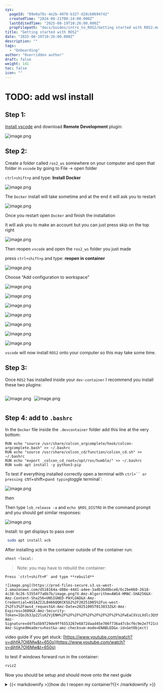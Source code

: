 ```yaml
---
sys:
  pageId: "89e0a78c-4e2b-4070-b327-d28cb0694742"
  createdTime: "2024-08-21T00:24:00.000Z"
  lastEditedTime: "2025-08-19T10:26:00.000Z"
  propFilepath: "docs/Guides/intro_to_ROS2/Getting started with ROS2.md"
title: "Getting started with ROS2"
date: "2025-08-19T10:26:00.000Z"
description: ""
tags:
  - "Onboarding"
author: "Overridden author"
draft: false
weight: 141
toc: false
icon: ""
---
```


# TODO: add wsl install

## Step 1:

[Install vscode](https://code.visualstudio.com/download) and download **Remote Development** plugin:

![image.png](https://prod-files-secure.s3.us-west-2.amazonaws.com/d518164a-d88e-44d1-a4ee-3adb3bd8bce0/efb52993-1881-4a40-b95e-6f020334f022/image.png?X-Amz-Algorithm=AWS4-HMAC-SHA256&X-Amz-Content-Sha256=UNSIGNED-PAYLOAD&X-Amz-Credential=ASIAZI2LB466WVLX7UST%2F20251005%2Fus-west-2%2Fs3%2Faws4_request&X-Amz-Date=20251005T013824Z&X-Amz-Expires=3600&X-Amz-Security-Token=IQoJb3JpZ2luX2VjENH%2F%2F%2F%2F%2F%2F%2F%2F%2F%2FwEaCXVzLXdlc3QtMiJIMEYCIQC0VNWuqvgYzUPwD5x8KQl8kZ9BIYN9vZUEoPsCthX58AIhAOZNlHNodsJtTzcwMgRzHc8sOQ6%2FdC17TE0jyP6E7ISBKv8DCGkQABoMNjM3NDIzMTgzODA1IgwK5zLmjD2aHP6r1fUq3ANUEVRucdAFhBiW5d7eF1j3TDjE7nqLNMu8fkdAgSzfnEp1SsEeW7pvdKcTzwsdbXOFxN3yGBSqwsfuIK1Ieh6Akwzib4sVJIt%2BKL47tS7nAS%2BHy2Ph2XGGLqaY7ntbhdbqwthTRK4gqyNaCRh%2BeZsFPn3NnBOMKDOHROu%2B7q5N9Zrw8dtXJ%2Ba5r2OtsHIQAQ1qWEUtJRIaowYVOCa%2BAmpNygrJJbC7CmdDNS9DbFjgeg6eel6QlgA0PdjyjsajmuEVqa5owHS06Mq3qMs8EC4iAjfweqNK7ecuPlUnYm9sA4%2Ban6lFOtNL7%2Bxfmf1jwU4uKz5oHxxsmzp4KFY7uFAeAPljnneAnfcGVu1dmMRrUKmHRzGym68VTqk%2FQcYjacf%2F%2FENj1Mh29DDoQUH8kXZS3Od4DNY3Tc%2F6lKSZfVh1%2FU1nsgm%2Bsns1FInmfvftAZppwnVKkFcTBJsZqy%2B73FyEGVrAiSOKUB2n43eZQ9%2FOTUPHQej4gv6uugyI0z6wwSBMxCGJ2P5mmTfHwQZc4aKaVlyQRgS6ltvPCiCDgdcDHQ4XqKvtuqact8zb6nmIITVGeICnakuhg2Dxfz51TpUQSRwwusMytdqXDtoRZ4FQLihIzaF3%2F90%2BRUfrxzCI9YbHBjqkASmjSde%2FM96%2BlqJCFQI%2FCrPffQLNUEnUWt%2F%2BNyTsDVQs5WlPl3r5VveaRaXOliU0wmSopeXoMA4gqmj1wKRocuPJs%2FBMToffENEKkEvGwH%2FCfXu%2BQlis%2FVw74KKXGX%2FxAkLW9dN4N%2Fukyp%2FPoa%2BmVcaqfIXURnVSNUH0kIo3UM5GVLYSU5hjVX0T1HTAd6yauBcnrzdGVzkc2lu40%2B8AYeIWVgRU&X-Amz-Signature=1d5adab0b56f61030e071ee085059b68dfe9cf8896fbd9eb43f43d78da05f00a&X-Amz-SignedHeaders=host&x-amz-checksum-mode=ENABLED&x-id=GetObject)

## Step 2:

Create a folder called `ros2_ws` somewhere on your computer and open that folder in `vscode` by going to File → open folder 

`ctrl+shift+p` and type: **Install Docker**

![image.png](https://prod-files-secure.s3.us-west-2.amazonaws.com/d518164a-d88e-44d1-a4ee-3adb3bd8bce0/2269dc0e-1cd5-47ff-bceb-c04ad9b2eab0/image.png?X-Amz-Algorithm=AWS4-HMAC-SHA256&X-Amz-Content-Sha256=UNSIGNED-PAYLOAD&X-Amz-Credential=ASIAZI2LB466WVLX7UST%2F20251005%2Fus-west-2%2Fs3%2Faws4_request&X-Amz-Date=20251005T013824Z&X-Amz-Expires=3600&X-Amz-Security-Token=IQoJb3JpZ2luX2VjENH%2F%2F%2F%2F%2F%2F%2F%2F%2F%2FwEaCXVzLXdlc3QtMiJIMEYCIQC0VNWuqvgYzUPwD5x8KQl8kZ9BIYN9vZUEoPsCthX58AIhAOZNlHNodsJtTzcwMgRzHc8sOQ6%2FdC17TE0jyP6E7ISBKv8DCGkQABoMNjM3NDIzMTgzODA1IgwK5zLmjD2aHP6r1fUq3ANUEVRucdAFhBiW5d7eF1j3TDjE7nqLNMu8fkdAgSzfnEp1SsEeW7pvdKcTzwsdbXOFxN3yGBSqwsfuIK1Ieh6Akwzib4sVJIt%2BKL47tS7nAS%2BHy2Ph2XGGLqaY7ntbhdbqwthTRK4gqyNaCRh%2BeZsFPn3NnBOMKDOHROu%2B7q5N9Zrw8dtXJ%2Ba5r2OtsHIQAQ1qWEUtJRIaowYVOCa%2BAmpNygrJJbC7CmdDNS9DbFjgeg6eel6QlgA0PdjyjsajmuEVqa5owHS06Mq3qMs8EC4iAjfweqNK7ecuPlUnYm9sA4%2Ban6lFOtNL7%2Bxfmf1jwU4uKz5oHxxsmzp4KFY7uFAeAPljnneAnfcGVu1dmMRrUKmHRzGym68VTqk%2FQcYjacf%2F%2FENj1Mh29DDoQUH8kXZS3Od4DNY3Tc%2F6lKSZfVh1%2FU1nsgm%2Bsns1FInmfvftAZppwnVKkFcTBJsZqy%2B73FyEGVrAiSOKUB2n43eZQ9%2FOTUPHQej4gv6uugyI0z6wwSBMxCGJ2P5mmTfHwQZc4aKaVlyQRgS6ltvPCiCDgdcDHQ4XqKvtuqact8zb6nmIITVGeICnakuhg2Dxfz51TpUQSRwwusMytdqXDtoRZ4FQLihIzaF3%2F90%2BRUfrxzCI9YbHBjqkASmjSde%2FM96%2BlqJCFQI%2FCrPffQLNUEnUWt%2F%2BNyTsDVQs5WlPl3r5VveaRaXOliU0wmSopeXoMA4gqmj1wKRocuPJs%2FBMToffENEKkEvGwH%2FCfXu%2BQlis%2FVw74KKXGX%2FxAkLW9dN4N%2Fukyp%2FPoa%2BmVcaqfIXURnVSNUH0kIo3UM5GVLYSU5hjVX0T1HTAd6yauBcnrzdGVzkc2lu40%2B8AYeIWVgRU&X-Amz-Signature=da55be8d5a55f42f34d19a6e793909b02a2d03f23c372fa3c47da9f2a243fe49&X-Amz-SignedHeaders=host&x-amz-checksum-mode=ENABLED&x-id=GetObject)

The `Docker` install will take sometime and at the end it will ask you to restart

![image.png](https://prod-files-secure.s3.us-west-2.amazonaws.com/d518164a-d88e-44d1-a4ee-3adb3bd8bce0/ed233f78-be33-4b1f-b89c-9c346c0e961e/image.png?X-Amz-Algorithm=AWS4-HMAC-SHA256&X-Amz-Content-Sha256=UNSIGNED-PAYLOAD&X-Amz-Credential=ASIAZI2LB466WVLX7UST%2F20251005%2Fus-west-2%2Fs3%2Faws4_request&X-Amz-Date=20251005T013824Z&X-Amz-Expires=3600&X-Amz-Security-Token=IQoJb3JpZ2luX2VjENH%2F%2F%2F%2F%2F%2F%2F%2F%2F%2FwEaCXVzLXdlc3QtMiJIMEYCIQC0VNWuqvgYzUPwD5x8KQl8kZ9BIYN9vZUEoPsCthX58AIhAOZNlHNodsJtTzcwMgRzHc8sOQ6%2FdC17TE0jyP6E7ISBKv8DCGkQABoMNjM3NDIzMTgzODA1IgwK5zLmjD2aHP6r1fUq3ANUEVRucdAFhBiW5d7eF1j3TDjE7nqLNMu8fkdAgSzfnEp1SsEeW7pvdKcTzwsdbXOFxN3yGBSqwsfuIK1Ieh6Akwzib4sVJIt%2BKL47tS7nAS%2BHy2Ph2XGGLqaY7ntbhdbqwthTRK4gqyNaCRh%2BeZsFPn3NnBOMKDOHROu%2B7q5N9Zrw8dtXJ%2Ba5r2OtsHIQAQ1qWEUtJRIaowYVOCa%2BAmpNygrJJbC7CmdDNS9DbFjgeg6eel6QlgA0PdjyjsajmuEVqa5owHS06Mq3qMs8EC4iAjfweqNK7ecuPlUnYm9sA4%2Ban6lFOtNL7%2Bxfmf1jwU4uKz5oHxxsmzp4KFY7uFAeAPljnneAnfcGVu1dmMRrUKmHRzGym68VTqk%2FQcYjacf%2F%2FENj1Mh29DDoQUH8kXZS3Od4DNY3Tc%2F6lKSZfVh1%2FU1nsgm%2Bsns1FInmfvftAZppwnVKkFcTBJsZqy%2B73FyEGVrAiSOKUB2n43eZQ9%2FOTUPHQej4gv6uugyI0z6wwSBMxCGJ2P5mmTfHwQZc4aKaVlyQRgS6ltvPCiCDgdcDHQ4XqKvtuqact8zb6nmIITVGeICnakuhg2Dxfz51TpUQSRwwusMytdqXDtoRZ4FQLihIzaF3%2F90%2BRUfrxzCI9YbHBjqkASmjSde%2FM96%2BlqJCFQI%2FCrPffQLNUEnUWt%2F%2BNyTsDVQs5WlPl3r5VveaRaXOliU0wmSopeXoMA4gqmj1wKRocuPJs%2FBMToffENEKkEvGwH%2FCfXu%2BQlis%2FVw74KKXGX%2FxAkLW9dN4N%2Fukyp%2FPoa%2BmVcaqfIXURnVSNUH0kIo3UM5GVLYSU5hjVX0T1HTAd6yauBcnrzdGVzkc2lu40%2B8AYeIWVgRU&X-Amz-Signature=d161d4621685e7bf43d38b9a99b0a66b3187d7c52aa22223219a336ea9a2c999&X-Amz-SignedHeaders=host&x-amz-checksum-mode=ENABLED&x-id=GetObject)

Once you restart open `Docker` and finish the installation

It will ask you to make an account but you can just press skip on the top right

![image.png](https://prod-files-secure.s3.us-west-2.amazonaws.com/d518164a-d88e-44d1-a4ee-3adb3bd8bce0/21010ad9-1659-4fd9-9f59-9932a09b2a3d/image.png?X-Amz-Algorithm=AWS4-HMAC-SHA256&X-Amz-Content-Sha256=UNSIGNED-PAYLOAD&X-Amz-Credential=ASIAZI2LB466WVLX7UST%2F20251005%2Fus-west-2%2Fs3%2Faws4_request&X-Amz-Date=20251005T013824Z&X-Amz-Expires=3600&X-Amz-Security-Token=IQoJb3JpZ2luX2VjENH%2F%2F%2F%2F%2F%2F%2F%2F%2F%2FwEaCXVzLXdlc3QtMiJIMEYCIQC0VNWuqvgYzUPwD5x8KQl8kZ9BIYN9vZUEoPsCthX58AIhAOZNlHNodsJtTzcwMgRzHc8sOQ6%2FdC17TE0jyP6E7ISBKv8DCGkQABoMNjM3NDIzMTgzODA1IgwK5zLmjD2aHP6r1fUq3ANUEVRucdAFhBiW5d7eF1j3TDjE7nqLNMu8fkdAgSzfnEp1SsEeW7pvdKcTzwsdbXOFxN3yGBSqwsfuIK1Ieh6Akwzib4sVJIt%2BKL47tS7nAS%2BHy2Ph2XGGLqaY7ntbhdbqwthTRK4gqyNaCRh%2BeZsFPn3NnBOMKDOHROu%2B7q5N9Zrw8dtXJ%2Ba5r2OtsHIQAQ1qWEUtJRIaowYVOCa%2BAmpNygrJJbC7CmdDNS9DbFjgeg6eel6QlgA0PdjyjsajmuEVqa5owHS06Mq3qMs8EC4iAjfweqNK7ecuPlUnYm9sA4%2Ban6lFOtNL7%2Bxfmf1jwU4uKz5oHxxsmzp4KFY7uFAeAPljnneAnfcGVu1dmMRrUKmHRzGym68VTqk%2FQcYjacf%2F%2FENj1Mh29DDoQUH8kXZS3Od4DNY3Tc%2F6lKSZfVh1%2FU1nsgm%2Bsns1FInmfvftAZppwnVKkFcTBJsZqy%2B73FyEGVrAiSOKUB2n43eZQ9%2FOTUPHQej4gv6uugyI0z6wwSBMxCGJ2P5mmTfHwQZc4aKaVlyQRgS6ltvPCiCDgdcDHQ4XqKvtuqact8zb6nmIITVGeICnakuhg2Dxfz51TpUQSRwwusMytdqXDtoRZ4FQLihIzaF3%2F90%2BRUfrxzCI9YbHBjqkASmjSde%2FM96%2BlqJCFQI%2FCrPffQLNUEnUWt%2F%2BNyTsDVQs5WlPl3r5VveaRaXOliU0wmSopeXoMA4gqmj1wKRocuPJs%2FBMToffENEKkEvGwH%2FCfXu%2BQlis%2FVw74KKXGX%2FxAkLW9dN4N%2Fukyp%2FPoa%2BmVcaqfIXURnVSNUH0kIo3UM5GVLYSU5hjVX0T1HTAd6yauBcnrzdGVzkc2lu40%2B8AYeIWVgRU&X-Amz-Signature=631b934afbb2c9dd0951fd74e2467235dcfce0ab5419152f92018a091d6ac56c&X-Amz-SignedHeaders=host&x-amz-checksum-mode=ENABLED&x-id=GetObject)

Then reopen `vscode` and open the `ros2_ws` folder you just made

press `ctrl+shift+p` and type: **reopen in container**

![image.png](https://prod-files-secure.s3.us-west-2.amazonaws.com/d518164a-d88e-44d1-a4ee-3adb3bd8bce0/4e93b8c2-41ad-488c-8095-c74205196118/image.png?X-Amz-Algorithm=AWS4-HMAC-SHA256&X-Amz-Content-Sha256=UNSIGNED-PAYLOAD&X-Amz-Credential=ASIAZI2LB466WVLX7UST%2F20251005%2Fus-west-2%2Fs3%2Faws4_request&X-Amz-Date=20251005T013824Z&X-Amz-Expires=3600&X-Amz-Security-Token=IQoJb3JpZ2luX2VjENH%2F%2F%2F%2F%2F%2F%2F%2F%2F%2FwEaCXVzLXdlc3QtMiJIMEYCIQC0VNWuqvgYzUPwD5x8KQl8kZ9BIYN9vZUEoPsCthX58AIhAOZNlHNodsJtTzcwMgRzHc8sOQ6%2FdC17TE0jyP6E7ISBKv8DCGkQABoMNjM3NDIzMTgzODA1IgwK5zLmjD2aHP6r1fUq3ANUEVRucdAFhBiW5d7eF1j3TDjE7nqLNMu8fkdAgSzfnEp1SsEeW7pvdKcTzwsdbXOFxN3yGBSqwsfuIK1Ieh6Akwzib4sVJIt%2BKL47tS7nAS%2BHy2Ph2XGGLqaY7ntbhdbqwthTRK4gqyNaCRh%2BeZsFPn3NnBOMKDOHROu%2B7q5N9Zrw8dtXJ%2Ba5r2OtsHIQAQ1qWEUtJRIaowYVOCa%2BAmpNygrJJbC7CmdDNS9DbFjgeg6eel6QlgA0PdjyjsajmuEVqa5owHS06Mq3qMs8EC4iAjfweqNK7ecuPlUnYm9sA4%2Ban6lFOtNL7%2Bxfmf1jwU4uKz5oHxxsmzp4KFY7uFAeAPljnneAnfcGVu1dmMRrUKmHRzGym68VTqk%2FQcYjacf%2F%2FENj1Mh29DDoQUH8kXZS3Od4DNY3Tc%2F6lKSZfVh1%2FU1nsgm%2Bsns1FInmfvftAZppwnVKkFcTBJsZqy%2B73FyEGVrAiSOKUB2n43eZQ9%2FOTUPHQej4gv6uugyI0z6wwSBMxCGJ2P5mmTfHwQZc4aKaVlyQRgS6ltvPCiCDgdcDHQ4XqKvtuqact8zb6nmIITVGeICnakuhg2Dxfz51TpUQSRwwusMytdqXDtoRZ4FQLihIzaF3%2F90%2BRUfrxzCI9YbHBjqkASmjSde%2FM96%2BlqJCFQI%2FCrPffQLNUEnUWt%2F%2BNyTsDVQs5WlPl3r5VveaRaXOliU0wmSopeXoMA4gqmj1wKRocuPJs%2FBMToffENEKkEvGwH%2FCfXu%2BQlis%2FVw74KKXGX%2FxAkLW9dN4N%2Fukyp%2FPoa%2BmVcaqfIXURnVSNUH0kIo3UM5GVLYSU5hjVX0T1HTAd6yauBcnrzdGVzkc2lu40%2B8AYeIWVgRU&X-Amz-Signature=51f67c04d49c54a2affc56c95029feb85f4e3321858c24665a3ce98932228e91&X-Amz-SignedHeaders=host&x-amz-checksum-mode=ENABLED&x-id=GetObject)

Choose “Add configuration to workspace”

![image.png](https://prod-files-secure.s3.us-west-2.amazonaws.com/d518164a-d88e-44d1-a4ee-3adb3bd8bce0/9560b282-5060-4989-ba37-97e7b2c22476/image.png?X-Amz-Algorithm=AWS4-HMAC-SHA256&X-Amz-Content-Sha256=UNSIGNED-PAYLOAD&X-Amz-Credential=ASIAZI2LB466WVLX7UST%2F20251005%2Fus-west-2%2Fs3%2Faws4_request&X-Amz-Date=20251005T013824Z&X-Amz-Expires=3600&X-Amz-Security-Token=IQoJb3JpZ2luX2VjENH%2F%2F%2F%2F%2F%2F%2F%2F%2F%2FwEaCXVzLXdlc3QtMiJIMEYCIQC0VNWuqvgYzUPwD5x8KQl8kZ9BIYN9vZUEoPsCthX58AIhAOZNlHNodsJtTzcwMgRzHc8sOQ6%2FdC17TE0jyP6E7ISBKv8DCGkQABoMNjM3NDIzMTgzODA1IgwK5zLmjD2aHP6r1fUq3ANUEVRucdAFhBiW5d7eF1j3TDjE7nqLNMu8fkdAgSzfnEp1SsEeW7pvdKcTzwsdbXOFxN3yGBSqwsfuIK1Ieh6Akwzib4sVJIt%2BKL47tS7nAS%2BHy2Ph2XGGLqaY7ntbhdbqwthTRK4gqyNaCRh%2BeZsFPn3NnBOMKDOHROu%2B7q5N9Zrw8dtXJ%2Ba5r2OtsHIQAQ1qWEUtJRIaowYVOCa%2BAmpNygrJJbC7CmdDNS9DbFjgeg6eel6QlgA0PdjyjsajmuEVqa5owHS06Mq3qMs8EC4iAjfweqNK7ecuPlUnYm9sA4%2Ban6lFOtNL7%2Bxfmf1jwU4uKz5oHxxsmzp4KFY7uFAeAPljnneAnfcGVu1dmMRrUKmHRzGym68VTqk%2FQcYjacf%2F%2FENj1Mh29DDoQUH8kXZS3Od4DNY3Tc%2F6lKSZfVh1%2FU1nsgm%2Bsns1FInmfvftAZppwnVKkFcTBJsZqy%2B73FyEGVrAiSOKUB2n43eZQ9%2FOTUPHQej4gv6uugyI0z6wwSBMxCGJ2P5mmTfHwQZc4aKaVlyQRgS6ltvPCiCDgdcDHQ4XqKvtuqact8zb6nmIITVGeICnakuhg2Dxfz51TpUQSRwwusMytdqXDtoRZ4FQLihIzaF3%2F90%2BRUfrxzCI9YbHBjqkASmjSde%2FM96%2BlqJCFQI%2FCrPffQLNUEnUWt%2F%2BNyTsDVQs5WlPl3r5VveaRaXOliU0wmSopeXoMA4gqmj1wKRocuPJs%2FBMToffENEKkEvGwH%2FCfXu%2BQlis%2FVw74KKXGX%2FxAkLW9dN4N%2Fukyp%2FPoa%2BmVcaqfIXURnVSNUH0kIo3UM5GVLYSU5hjVX0T1HTAd6yauBcnrzdGVzkc2lu40%2B8AYeIWVgRU&X-Amz-Signature=718e2e143aca5c576a33c37a3c4b1c1dd0330c7881c9e07e3ea3e5c2f972e94d&X-Amz-SignedHeaders=host&x-amz-checksum-mode=ENABLED&x-id=GetObject)

![image.png](https://prod-files-secure.s3.us-west-2.amazonaws.com/d518164a-d88e-44d1-a4ee-3adb3bd8bce0/2ee63f81-886b-48e8-a553-dc6e5eac99e4/image.png?X-Amz-Algorithm=AWS4-HMAC-SHA256&X-Amz-Content-Sha256=UNSIGNED-PAYLOAD&X-Amz-Credential=ASIAZI2LB466WVLX7UST%2F20251005%2Fus-west-2%2Fs3%2Faws4_request&X-Amz-Date=20251005T013824Z&X-Amz-Expires=3600&X-Amz-Security-Token=IQoJb3JpZ2luX2VjENH%2F%2F%2F%2F%2F%2F%2F%2F%2F%2FwEaCXVzLXdlc3QtMiJIMEYCIQC0VNWuqvgYzUPwD5x8KQl8kZ9BIYN9vZUEoPsCthX58AIhAOZNlHNodsJtTzcwMgRzHc8sOQ6%2FdC17TE0jyP6E7ISBKv8DCGkQABoMNjM3NDIzMTgzODA1IgwK5zLmjD2aHP6r1fUq3ANUEVRucdAFhBiW5d7eF1j3TDjE7nqLNMu8fkdAgSzfnEp1SsEeW7pvdKcTzwsdbXOFxN3yGBSqwsfuIK1Ieh6Akwzib4sVJIt%2BKL47tS7nAS%2BHy2Ph2XGGLqaY7ntbhdbqwthTRK4gqyNaCRh%2BeZsFPn3NnBOMKDOHROu%2B7q5N9Zrw8dtXJ%2Ba5r2OtsHIQAQ1qWEUtJRIaowYVOCa%2BAmpNygrJJbC7CmdDNS9DbFjgeg6eel6QlgA0PdjyjsajmuEVqa5owHS06Mq3qMs8EC4iAjfweqNK7ecuPlUnYm9sA4%2Ban6lFOtNL7%2Bxfmf1jwU4uKz5oHxxsmzp4KFY7uFAeAPljnneAnfcGVu1dmMRrUKmHRzGym68VTqk%2FQcYjacf%2F%2FENj1Mh29DDoQUH8kXZS3Od4DNY3Tc%2F6lKSZfVh1%2FU1nsgm%2Bsns1FInmfvftAZppwnVKkFcTBJsZqy%2B73FyEGVrAiSOKUB2n43eZQ9%2FOTUPHQej4gv6uugyI0z6wwSBMxCGJ2P5mmTfHwQZc4aKaVlyQRgS6ltvPCiCDgdcDHQ4XqKvtuqact8zb6nmIITVGeICnakuhg2Dxfz51TpUQSRwwusMytdqXDtoRZ4FQLihIzaF3%2F90%2BRUfrxzCI9YbHBjqkASmjSde%2FM96%2BlqJCFQI%2FCrPffQLNUEnUWt%2F%2BNyTsDVQs5WlPl3r5VveaRaXOliU0wmSopeXoMA4gqmj1wKRocuPJs%2FBMToffENEKkEvGwH%2FCfXu%2BQlis%2FVw74KKXGX%2FxAkLW9dN4N%2Fukyp%2FPoa%2BmVcaqfIXURnVSNUH0kIo3UM5GVLYSU5hjVX0T1HTAd6yauBcnrzdGVzkc2lu40%2B8AYeIWVgRU&X-Amz-Signature=4f5b29d75c12da08f7e40e419a488f244a8c47a0c68b660af464af4a37abed23&X-Amz-SignedHeaders=host&x-amz-checksum-mode=ENABLED&x-id=GetObject)

![image.png](https://prod-files-secure.s3.us-west-2.amazonaws.com/d518164a-d88e-44d1-a4ee-3adb3bd8bce0/e0fd626c-c8b6-4b2c-95d1-fa4c26514504/image.png?X-Amz-Algorithm=AWS4-HMAC-SHA256&X-Amz-Content-Sha256=UNSIGNED-PAYLOAD&X-Amz-Credential=ASIAZI2LB466WVLX7UST%2F20251005%2Fus-west-2%2Fs3%2Faws4_request&X-Amz-Date=20251005T013824Z&X-Amz-Expires=3600&X-Amz-Security-Token=IQoJb3JpZ2luX2VjENH%2F%2F%2F%2F%2F%2F%2F%2F%2F%2FwEaCXVzLXdlc3QtMiJIMEYCIQC0VNWuqvgYzUPwD5x8KQl8kZ9BIYN9vZUEoPsCthX58AIhAOZNlHNodsJtTzcwMgRzHc8sOQ6%2FdC17TE0jyP6E7ISBKv8DCGkQABoMNjM3NDIzMTgzODA1IgwK5zLmjD2aHP6r1fUq3ANUEVRucdAFhBiW5d7eF1j3TDjE7nqLNMu8fkdAgSzfnEp1SsEeW7pvdKcTzwsdbXOFxN3yGBSqwsfuIK1Ieh6Akwzib4sVJIt%2BKL47tS7nAS%2BHy2Ph2XGGLqaY7ntbhdbqwthTRK4gqyNaCRh%2BeZsFPn3NnBOMKDOHROu%2B7q5N9Zrw8dtXJ%2Ba5r2OtsHIQAQ1qWEUtJRIaowYVOCa%2BAmpNygrJJbC7CmdDNS9DbFjgeg6eel6QlgA0PdjyjsajmuEVqa5owHS06Mq3qMs8EC4iAjfweqNK7ecuPlUnYm9sA4%2Ban6lFOtNL7%2Bxfmf1jwU4uKz5oHxxsmzp4KFY7uFAeAPljnneAnfcGVu1dmMRrUKmHRzGym68VTqk%2FQcYjacf%2F%2FENj1Mh29DDoQUH8kXZS3Od4DNY3Tc%2F6lKSZfVh1%2FU1nsgm%2Bsns1FInmfvftAZppwnVKkFcTBJsZqy%2B73FyEGVrAiSOKUB2n43eZQ9%2FOTUPHQej4gv6uugyI0z6wwSBMxCGJ2P5mmTfHwQZc4aKaVlyQRgS6ltvPCiCDgdcDHQ4XqKvtuqact8zb6nmIITVGeICnakuhg2Dxfz51TpUQSRwwusMytdqXDtoRZ4FQLihIzaF3%2F90%2BRUfrxzCI9YbHBjqkASmjSde%2FM96%2BlqJCFQI%2FCrPffQLNUEnUWt%2F%2BNyTsDVQs5WlPl3r5VveaRaXOliU0wmSopeXoMA4gqmj1wKRocuPJs%2FBMToffENEKkEvGwH%2FCfXu%2BQlis%2FVw74KKXGX%2FxAkLW9dN4N%2Fukyp%2FPoa%2BmVcaqfIXURnVSNUH0kIo3UM5GVLYSU5hjVX0T1HTAd6yauBcnrzdGVzkc2lu40%2B8AYeIWVgRU&X-Amz-Signature=a833d8e5e0547e94b68e7860e2f781be541c5afd2ac6777aec321fbb334b04cc&X-Amz-SignedHeaders=host&x-amz-checksum-mode=ENABLED&x-id=GetObject)

![image.png](https://prod-files-secure.s3.us-west-2.amazonaws.com/d518164a-d88e-44d1-a4ee-3adb3bd8bce0/a2e13f50-d2ab-4719-a4c2-7ced634bfc9d/image.png?X-Amz-Algorithm=AWS4-HMAC-SHA256&X-Amz-Content-Sha256=UNSIGNED-PAYLOAD&X-Amz-Credential=ASIAZI2LB466WVLX7UST%2F20251005%2Fus-west-2%2Fs3%2Faws4_request&X-Amz-Date=20251005T013824Z&X-Amz-Expires=3600&X-Amz-Security-Token=IQoJb3JpZ2luX2VjENH%2F%2F%2F%2F%2F%2F%2F%2F%2F%2FwEaCXVzLXdlc3QtMiJIMEYCIQC0VNWuqvgYzUPwD5x8KQl8kZ9BIYN9vZUEoPsCthX58AIhAOZNlHNodsJtTzcwMgRzHc8sOQ6%2FdC17TE0jyP6E7ISBKv8DCGkQABoMNjM3NDIzMTgzODA1IgwK5zLmjD2aHP6r1fUq3ANUEVRucdAFhBiW5d7eF1j3TDjE7nqLNMu8fkdAgSzfnEp1SsEeW7pvdKcTzwsdbXOFxN3yGBSqwsfuIK1Ieh6Akwzib4sVJIt%2BKL47tS7nAS%2BHy2Ph2XGGLqaY7ntbhdbqwthTRK4gqyNaCRh%2BeZsFPn3NnBOMKDOHROu%2B7q5N9Zrw8dtXJ%2Ba5r2OtsHIQAQ1qWEUtJRIaowYVOCa%2BAmpNygrJJbC7CmdDNS9DbFjgeg6eel6QlgA0PdjyjsajmuEVqa5owHS06Mq3qMs8EC4iAjfweqNK7ecuPlUnYm9sA4%2Ban6lFOtNL7%2Bxfmf1jwU4uKz5oHxxsmzp4KFY7uFAeAPljnneAnfcGVu1dmMRrUKmHRzGym68VTqk%2FQcYjacf%2F%2FENj1Mh29DDoQUH8kXZS3Od4DNY3Tc%2F6lKSZfVh1%2FU1nsgm%2Bsns1FInmfvftAZppwnVKkFcTBJsZqy%2B73FyEGVrAiSOKUB2n43eZQ9%2FOTUPHQej4gv6uugyI0z6wwSBMxCGJ2P5mmTfHwQZc4aKaVlyQRgS6ltvPCiCDgdcDHQ4XqKvtuqact8zb6nmIITVGeICnakuhg2Dxfz51TpUQSRwwusMytdqXDtoRZ4FQLihIzaF3%2F90%2BRUfrxzCI9YbHBjqkASmjSde%2FM96%2BlqJCFQI%2FCrPffQLNUEnUWt%2F%2BNyTsDVQs5WlPl3r5VveaRaXOliU0wmSopeXoMA4gqmj1wKRocuPJs%2FBMToffENEKkEvGwH%2FCfXu%2BQlis%2FVw74KKXGX%2FxAkLW9dN4N%2Fukyp%2FPoa%2BmVcaqfIXURnVSNUH0kIo3UM5GVLYSU5hjVX0T1HTAd6yauBcnrzdGVzkc2lu40%2B8AYeIWVgRU&X-Amz-Signature=60c9ced4f9af4e86bcdde49bba3040c0d03d772c0199acffe4f5995882017a08&X-Amz-SignedHeaders=host&x-amz-checksum-mode=ENABLED&x-id=GetObject)

![image.png](https://prod-files-secure.s3.us-west-2.amazonaws.com/d518164a-d88e-44d1-a4ee-3adb3bd8bce0/6cc478ad-aaba-4bf7-9fcc-403277ab896c/image.png?X-Amz-Algorithm=AWS4-HMAC-SHA256&X-Amz-Content-Sha256=UNSIGNED-PAYLOAD&X-Amz-Credential=ASIAZI2LB466WVLX7UST%2F20251005%2Fus-west-2%2Fs3%2Faws4_request&X-Amz-Date=20251005T013824Z&X-Amz-Expires=3600&X-Amz-Security-Token=IQoJb3JpZ2luX2VjENH%2F%2F%2F%2F%2F%2F%2F%2F%2F%2FwEaCXVzLXdlc3QtMiJIMEYCIQC0VNWuqvgYzUPwD5x8KQl8kZ9BIYN9vZUEoPsCthX58AIhAOZNlHNodsJtTzcwMgRzHc8sOQ6%2FdC17TE0jyP6E7ISBKv8DCGkQABoMNjM3NDIzMTgzODA1IgwK5zLmjD2aHP6r1fUq3ANUEVRucdAFhBiW5d7eF1j3TDjE7nqLNMu8fkdAgSzfnEp1SsEeW7pvdKcTzwsdbXOFxN3yGBSqwsfuIK1Ieh6Akwzib4sVJIt%2BKL47tS7nAS%2BHy2Ph2XGGLqaY7ntbhdbqwthTRK4gqyNaCRh%2BeZsFPn3NnBOMKDOHROu%2B7q5N9Zrw8dtXJ%2Ba5r2OtsHIQAQ1qWEUtJRIaowYVOCa%2BAmpNygrJJbC7CmdDNS9DbFjgeg6eel6QlgA0PdjyjsajmuEVqa5owHS06Mq3qMs8EC4iAjfweqNK7ecuPlUnYm9sA4%2Ban6lFOtNL7%2Bxfmf1jwU4uKz5oHxxsmzp4KFY7uFAeAPljnneAnfcGVu1dmMRrUKmHRzGym68VTqk%2FQcYjacf%2F%2FENj1Mh29DDoQUH8kXZS3Od4DNY3Tc%2F6lKSZfVh1%2FU1nsgm%2Bsns1FInmfvftAZppwnVKkFcTBJsZqy%2B73FyEGVrAiSOKUB2n43eZQ9%2FOTUPHQej4gv6uugyI0z6wwSBMxCGJ2P5mmTfHwQZc4aKaVlyQRgS6ltvPCiCDgdcDHQ4XqKvtuqact8zb6nmIITVGeICnakuhg2Dxfz51TpUQSRwwusMytdqXDtoRZ4FQLihIzaF3%2F90%2BRUfrxzCI9YbHBjqkASmjSde%2FM96%2BlqJCFQI%2FCrPffQLNUEnUWt%2F%2BNyTsDVQs5WlPl3r5VveaRaXOliU0wmSopeXoMA4gqmj1wKRocuPJs%2FBMToffENEKkEvGwH%2FCfXu%2BQlis%2FVw74KKXGX%2FxAkLW9dN4N%2Fukyp%2FPoa%2BmVcaqfIXURnVSNUH0kIo3UM5GVLYSU5hjVX0T1HTAd6yauBcnrzdGVzkc2lu40%2B8AYeIWVgRU&X-Amz-Signature=58cd2ba0205487896cf1d92b1c3ffe055fba0957b58579f0219752e41e48e703&X-Amz-SignedHeaders=host&x-amz-checksum-mode=ENABLED&x-id=GetObject)

![image.png](https://prod-files-secure.s3.us-west-2.amazonaws.com/d518164a-d88e-44d1-a4ee-3adb3bd8bce0/53255b28-f75e-430f-b9e3-c0ac8577e42b/image.png?X-Amz-Algorithm=AWS4-HMAC-SHA256&X-Amz-Content-Sha256=UNSIGNED-PAYLOAD&X-Amz-Credential=ASIAZI2LB466WVLX7UST%2F20251005%2Fus-west-2%2Fs3%2Faws4_request&X-Amz-Date=20251005T013824Z&X-Amz-Expires=3600&X-Amz-Security-Token=IQoJb3JpZ2luX2VjENH%2F%2F%2F%2F%2F%2F%2F%2F%2F%2FwEaCXVzLXdlc3QtMiJIMEYCIQC0VNWuqvgYzUPwD5x8KQl8kZ9BIYN9vZUEoPsCthX58AIhAOZNlHNodsJtTzcwMgRzHc8sOQ6%2FdC17TE0jyP6E7ISBKv8DCGkQABoMNjM3NDIzMTgzODA1IgwK5zLmjD2aHP6r1fUq3ANUEVRucdAFhBiW5d7eF1j3TDjE7nqLNMu8fkdAgSzfnEp1SsEeW7pvdKcTzwsdbXOFxN3yGBSqwsfuIK1Ieh6Akwzib4sVJIt%2BKL47tS7nAS%2BHy2Ph2XGGLqaY7ntbhdbqwthTRK4gqyNaCRh%2BeZsFPn3NnBOMKDOHROu%2B7q5N9Zrw8dtXJ%2Ba5r2OtsHIQAQ1qWEUtJRIaowYVOCa%2BAmpNygrJJbC7CmdDNS9DbFjgeg6eel6QlgA0PdjyjsajmuEVqa5owHS06Mq3qMs8EC4iAjfweqNK7ecuPlUnYm9sA4%2Ban6lFOtNL7%2Bxfmf1jwU4uKz5oHxxsmzp4KFY7uFAeAPljnneAnfcGVu1dmMRrUKmHRzGym68VTqk%2FQcYjacf%2F%2FENj1Mh29DDoQUH8kXZS3Od4DNY3Tc%2F6lKSZfVh1%2FU1nsgm%2Bsns1FInmfvftAZppwnVKkFcTBJsZqy%2B73FyEGVrAiSOKUB2n43eZQ9%2FOTUPHQej4gv6uugyI0z6wwSBMxCGJ2P5mmTfHwQZc4aKaVlyQRgS6ltvPCiCDgdcDHQ4XqKvtuqact8zb6nmIITVGeICnakuhg2Dxfz51TpUQSRwwusMytdqXDtoRZ4FQLihIzaF3%2F90%2BRUfrxzCI9YbHBjqkASmjSde%2FM96%2BlqJCFQI%2FCrPffQLNUEnUWt%2F%2BNyTsDVQs5WlPl3r5VveaRaXOliU0wmSopeXoMA4gqmj1wKRocuPJs%2FBMToffENEKkEvGwH%2FCfXu%2BQlis%2FVw74KKXGX%2FxAkLW9dN4N%2Fukyp%2FPoa%2BmVcaqfIXURnVSNUH0kIo3UM5GVLYSU5hjVX0T1HTAd6yauBcnrzdGVzkc2lu40%2B8AYeIWVgRU&X-Amz-Signature=56081f82a9101a693d0171ae62ec1ef29ca1a64abac508ca74e04ca265dbdb7a&X-Amz-SignedHeaders=host&x-amz-checksum-mode=ENABLED&x-id=GetObject)

![image.png](https://prod-files-secure.s3.us-west-2.amazonaws.com/d518164a-d88e-44d1-a4ee-3adb3bd8bce0/7c562767-5af9-4ffb-97d1-327bcdf4ee00/image.png?X-Amz-Algorithm=AWS4-HMAC-SHA256&X-Amz-Content-Sha256=UNSIGNED-PAYLOAD&X-Amz-Credential=ASIAZI2LB466WVLX7UST%2F20251005%2Fus-west-2%2Fs3%2Faws4_request&X-Amz-Date=20251005T013824Z&X-Amz-Expires=3600&X-Amz-Security-Token=IQoJb3JpZ2luX2VjENH%2F%2F%2F%2F%2F%2F%2F%2F%2F%2FwEaCXVzLXdlc3QtMiJIMEYCIQC0VNWuqvgYzUPwD5x8KQl8kZ9BIYN9vZUEoPsCthX58AIhAOZNlHNodsJtTzcwMgRzHc8sOQ6%2FdC17TE0jyP6E7ISBKv8DCGkQABoMNjM3NDIzMTgzODA1IgwK5zLmjD2aHP6r1fUq3ANUEVRucdAFhBiW5d7eF1j3TDjE7nqLNMu8fkdAgSzfnEp1SsEeW7pvdKcTzwsdbXOFxN3yGBSqwsfuIK1Ieh6Akwzib4sVJIt%2BKL47tS7nAS%2BHy2Ph2XGGLqaY7ntbhdbqwthTRK4gqyNaCRh%2BeZsFPn3NnBOMKDOHROu%2B7q5N9Zrw8dtXJ%2Ba5r2OtsHIQAQ1qWEUtJRIaowYVOCa%2BAmpNygrJJbC7CmdDNS9DbFjgeg6eel6QlgA0PdjyjsajmuEVqa5owHS06Mq3qMs8EC4iAjfweqNK7ecuPlUnYm9sA4%2Ban6lFOtNL7%2Bxfmf1jwU4uKz5oHxxsmzp4KFY7uFAeAPljnneAnfcGVu1dmMRrUKmHRzGym68VTqk%2FQcYjacf%2F%2FENj1Mh29DDoQUH8kXZS3Od4DNY3Tc%2F6lKSZfVh1%2FU1nsgm%2Bsns1FInmfvftAZppwnVKkFcTBJsZqy%2B73FyEGVrAiSOKUB2n43eZQ9%2FOTUPHQej4gv6uugyI0z6wwSBMxCGJ2P5mmTfHwQZc4aKaVlyQRgS6ltvPCiCDgdcDHQ4XqKvtuqact8zb6nmIITVGeICnakuhg2Dxfz51TpUQSRwwusMytdqXDtoRZ4FQLihIzaF3%2F90%2BRUfrxzCI9YbHBjqkASmjSde%2FM96%2BlqJCFQI%2FCrPffQLNUEnUWt%2F%2BNyTsDVQs5WlPl3r5VveaRaXOliU0wmSopeXoMA4gqmj1wKRocuPJs%2FBMToffENEKkEvGwH%2FCfXu%2BQlis%2FVw74KKXGX%2FxAkLW9dN4N%2Fukyp%2FPoa%2BmVcaqfIXURnVSNUH0kIo3UM5GVLYSU5hjVX0T1HTAd6yauBcnrzdGVzkc2lu40%2B8AYeIWVgRU&X-Amz-Signature=1b9ac904c458bdfdbcca46afb87f821920e827cee312c44d1211115229ecc752&X-Amz-SignedHeaders=host&x-amz-checksum-mode=ENABLED&x-id=GetObject)

`vscode` will now install `ROS2` onto your computer so this may take some time.

## Step 3:

Once `ROS2` has installed inside your `dev-container` I recommend you install these two plugins:

<div style="display: flex;flex-direction: row; column-gap:10px; justify-content: left;">
<div>

![image.png](https://prod-files-secure.s3.us-west-2.amazonaws.com/d518164a-d88e-44d1-a4ee-3adb3bd8bce0/3fc3d550-5a54-4ba1-ba6b-faa01cdb7369/image.png?X-Amz-Algorithm=AWS4-HMAC-SHA256&X-Amz-Content-Sha256=UNSIGNED-PAYLOAD&X-Amz-Credential=ASIAZI2LB4662XJOWARN%2F20251005%2Fus-west-2%2Fs3%2Faws4_request&X-Amz-Date=20251005T013831Z&X-Amz-Expires=3600&X-Amz-Security-Token=IQoJb3JpZ2luX2VjENH%2F%2F%2F%2F%2F%2F%2F%2F%2F%2FwEaCXVzLXdlc3QtMiJHMEUCIQCQ%2FMTn5tHA6XVBBN%2BDpWJnETQ%2BIM1PgqfZAO4I2sU31QIgTVwV4hPANVTfoCqONB17jnYbNCjfXr2RiM4k25EQzAIq%2FwMIaRAAGgw2Mzc0MjMxODM4MDUiDDYJra8HPCDYZ1tO%2BCrcA5G7O8OdvLyEgZjTxBLrkZFecxXB7K1FlDH6LoOZ0hck4ID%2FEZd%2BespmFTPu8v5V%2Fcx14xOM2MdGErm9eeFrmejZOz5LxgHOTgiKyNkmjNNoY5rhUJAFSDfEhjZxulx%2BOnJQtgP8ef657sHr%2Bh45idzDVHooRbINmjLw4bPI54bArvP94eRvLYnZH11Fg2huWjXxjeRQs3tUHiRFPVU5n2L3h%2B4cV%2BPvJX1PR6MzhBMvRe1hr5ulHXWpGdkcapleSIYBjUigsQpVsGq6J%2B24y9ro7GgIEX57YB2dp%2BuVsPjh3U0Zgp0r9cZXXML5AoPFzM75nTntwOUBmSmmr336gShPeGgNdS8ciP9c1FcG5834eU9Y4hp4kkCHcN1XTVF2qssuaqGYqfIDi8uz8OYic7OYeMdTUTb4Xzz%2BHDItRE2c0Q263E7XUwxh9eCiI5BqqdW9VOL%2BKus2%2FBTWVWnXoDR0uG4VQcD4cvh9GD5ICSQbGsA%2F7qZ0A2VNh4hBMcfsChSJIEKMfUE89StiNoxGKhcZZSxXVAdNH7UmLUR4o3%2FXwMTQVlRp53OBZqi8GtkuShgCHyUL8A0lEJaju6Yf1tJNp0uwxN8jNOiwyA3b6Yegi2%2BPZ8kniAG3jUX3MJ71hscGOqUBvKsmwF%2B2GkCLMecKGyWh%2FC85eYfFTvClpVM4v%2Flb%2FH%2Biz6YzcJGyCWwqbg76JvelVL0eB0Jj2ER4tGi6CUtGuL%2BaoRpJxRdXjnEMKUVCE9I6R97abIV1rDgOInVNUVQ8Iuh7emco5TYOGKRgp51X4MAHNRLBs3Zowt2K4ed5gJZKHsILWrhdAYDTS%2BNpJcHpB9VOZTpNz21c9FXKvT%2F81q%2FDhqFE&X-Amz-Signature=55ceb90a7c0dd056038949d6c70de84f6a107abeb0360b23e2bdd7f8257a62e5&X-Amz-SignedHeaders=host&x-amz-checksum-mode=ENABLED&x-id=GetObject)

</div>
<div>

![image.png](https://prod-files-secure.s3.us-west-2.amazonaws.com/d518164a-d88e-44d1-a4ee-3adb3bd8bce0/d994cc66-13c2-4093-a5a3-f84cf4601a82/image.png?X-Amz-Algorithm=AWS4-HMAC-SHA256&X-Amz-Content-Sha256=UNSIGNED-PAYLOAD&X-Amz-Credential=ASIAZI2LB4663M76H6PQ%2F20251005%2Fus-west-2%2Fs3%2Faws4_request&X-Amz-Date=20251005T013833Z&X-Amz-Expires=3600&X-Amz-Security-Token=IQoJb3JpZ2luX2VjENH%2F%2F%2F%2F%2F%2F%2F%2F%2F%2FwEaCXVzLXdlc3QtMiJGMEQCIAb8vO4eGhpSAzMS9KWe0jFgoisUZ4pLEExYWQGq8LcdAiB%2BJhz6pxkhMA40DBrCLFZsdB9Q6lnSRZfUaQiek0jOISr%2FAwhpEAAaDDYzNzQyMzE4MzgwNSIM34UnkjMahl8RhJSFKtwD8WwKHVG3S4D%2BCZJPe4KrGoMUP9UqKQJi8B%2BmIJ6pr5YsdyCQvymTz87MQEOwf%2BWTC7Y1OLx3L0CLLZBmpyK33sO773dVF9aqYPxRjfMuerf9R8xjTs0pN6H%2Fy8wtBS7NzE%2Fe%2Bh61u0g8P%2B8%2F86DBMvwq21zi0YhhKgkJEf3nVVqZ5AeyaobayVK0fH7GMGdXZnRrQzgp9oHPTdkGwcc%2FlGUSDv5Z1m0aZ9sKwiJ7uKwBjG%2FzGngrWSnMOHzg7CCQgPmK4TmZSZrk2u%2FCB6UK3%2FtpBCrCHyG3L%2FcDdxAXniy791UZimWVoBtqhK7ICZ5uXUc5pv7%2BB2sFF6jFk17dVnzdjNCi%2FDcHsks4v28JASiLPG4E%2Fjq36CsGwXA%2B7Trj2oEjeGCkHA2umOWIVo8kLRch2JabUq%2BkqowJ64145JWo6%2FwPSg1SUXjCcf8dr8bSf3l2N3gwNW%2BWoBlF%2B5KzuQJAAOtxs1CX9PytVZLpKOGx%2FZaGkvkQKPV7MBSQdCBLF0v5Wl8K0N5pinor6lAzSkLifjHbgn0v%2FOFLi%2B75suWX2n1NS4sGTsPzMINYjQ95MR63RwTFaofNZv9SbJrfAmFTMDvMIR7PU%2F44xDjv9Aiq%2BVbnhqM5OTEmXl4w9PWGxwY6pgFYT43yq%2BPhWCT%2F01Kyw%2BZNqYC1Giic0Ed45V8u05YOt3QgXxzXqYKVj4hs6jJ6ZBy8v2%2BipFZTv%2FlJ%2Bsxiy7m7Ppmrs9YjlYKn832apt9ZnYqy1aXJ2sy4DA7VPqmhs8BG67tZPAAP64iTM7SL2o4p1khTuqJHjjsL0Y%2FGKuv9SHJf1wagQ6dmp2tCUHdV89uxbAOk8bMGXgDsPjLKtTZKvKcJAm4H&X-Amz-Signature=1dfe8dcbd11af33101b58d3008e6a1a0422f7aa3c5f552d54786fcf5ab523446&X-Amz-SignedHeaders=host&x-amz-checksum-mode=ENABLED&x-id=GetObject)

</div>
</div>

## Step 4: add to `.bashrc`

In the `Docker` file inside the `.devcontainer` folder add this line at the very bottom: 

```docker
RUN echo "source /usr/share/colcon_argcomplete/hook/colcon-argcomplete.bash" >> ~/.bashrc
RUN echo "source /usr/share/colcon_cd/function/colcon_cd.sh" >> ~/.bashrc
RUN echo "export _colcon_cd_root=/opt/ros/humble/" >> ~/.bashrc
RUN sudo apt install -y python3-pip 
```

To test if everything installed correctly open a terminal with `ctrl+`` or pressing `ctrl+shift+p` and typing `toggle terminal`:

![image.png](https://prod-files-secure.s3.us-west-2.amazonaws.com/d518164a-d88e-44d1-a4ee-3adb3bd8bce0/6a4943d8-b04e-4c02-9a58-775f3384d1a5/image.png?X-Amz-Algorithm=AWS4-HMAC-SHA256&X-Amz-Content-Sha256=UNSIGNED-PAYLOAD&X-Amz-Credential=ASIAZI2LB466WVLX7UST%2F20251005%2Fus-west-2%2Fs3%2Faws4_request&X-Amz-Date=20251005T013824Z&X-Amz-Expires=3600&X-Amz-Security-Token=IQoJb3JpZ2luX2VjENH%2F%2F%2F%2F%2F%2F%2F%2F%2F%2FwEaCXVzLXdlc3QtMiJIMEYCIQC0VNWuqvgYzUPwD5x8KQl8kZ9BIYN9vZUEoPsCthX58AIhAOZNlHNodsJtTzcwMgRzHc8sOQ6%2FdC17TE0jyP6E7ISBKv8DCGkQABoMNjM3NDIzMTgzODA1IgwK5zLmjD2aHP6r1fUq3ANUEVRucdAFhBiW5d7eF1j3TDjE7nqLNMu8fkdAgSzfnEp1SsEeW7pvdKcTzwsdbXOFxN3yGBSqwsfuIK1Ieh6Akwzib4sVJIt%2BKL47tS7nAS%2BHy2Ph2XGGLqaY7ntbhdbqwthTRK4gqyNaCRh%2BeZsFPn3NnBOMKDOHROu%2B7q5N9Zrw8dtXJ%2Ba5r2OtsHIQAQ1qWEUtJRIaowYVOCa%2BAmpNygrJJbC7CmdDNS9DbFjgeg6eel6QlgA0PdjyjsajmuEVqa5owHS06Mq3qMs8EC4iAjfweqNK7ecuPlUnYm9sA4%2Ban6lFOtNL7%2Bxfmf1jwU4uKz5oHxxsmzp4KFY7uFAeAPljnneAnfcGVu1dmMRrUKmHRzGym68VTqk%2FQcYjacf%2F%2FENj1Mh29DDoQUH8kXZS3Od4DNY3Tc%2F6lKSZfVh1%2FU1nsgm%2Bsns1FInmfvftAZppwnVKkFcTBJsZqy%2B73FyEGVrAiSOKUB2n43eZQ9%2FOTUPHQej4gv6uugyI0z6wwSBMxCGJ2P5mmTfHwQZc4aKaVlyQRgS6ltvPCiCDgdcDHQ4XqKvtuqact8zb6nmIITVGeICnakuhg2Dxfz51TpUQSRwwusMytdqXDtoRZ4FQLihIzaF3%2F90%2BRUfrxzCI9YbHBjqkASmjSde%2FM96%2BlqJCFQI%2FCrPffQLNUEnUWt%2F%2BNyTsDVQs5WlPl3r5VveaRaXOliU0wmSopeXoMA4gqmj1wKRocuPJs%2FBMToffENEKkEvGwH%2FCfXu%2BQlis%2FVw74KKXGX%2FxAkLW9dN4N%2Fukyp%2FPoa%2BmVcaqfIXURnVSNUH0kIo3UM5GVLYSU5hjVX0T1HTAd6yauBcnrzdGVzkc2lu40%2B8AYeIWVgRU&X-Amz-Signature=55e57257646827463adfaed8fe1b14e6d3571760364ed98d2d0b810afadcae80&X-Amz-SignedHeaders=host&x-amz-checksum-mode=ENABLED&x-id=GetObject)

then 

Then type `lsb_release -a` and `echo $ROS_DISTRO` in the command prompt and you should get similar responses:

![image.png](https://prod-files-secure.s3.us-west-2.amazonaws.com/d518164a-d88e-44d1-a4ee-3adb3bd8bce0/3e635dec-a805-4e85-8b9e-d000e5b71a4e/image.png?X-Amz-Algorithm=AWS4-HMAC-SHA256&X-Amz-Content-Sha256=UNSIGNED-PAYLOAD&X-Amz-Credential=ASIAZI2LB466WVLX7UST%2F20251005%2Fus-west-2%2Fs3%2Faws4_request&X-Amz-Date=20251005T013824Z&X-Amz-Expires=3600&X-Amz-Security-Token=IQoJb3JpZ2luX2VjENH%2F%2F%2F%2F%2F%2F%2F%2F%2F%2FwEaCXVzLXdlc3QtMiJIMEYCIQC0VNWuqvgYzUPwD5x8KQl8kZ9BIYN9vZUEoPsCthX58AIhAOZNlHNodsJtTzcwMgRzHc8sOQ6%2FdC17TE0jyP6E7ISBKv8DCGkQABoMNjM3NDIzMTgzODA1IgwK5zLmjD2aHP6r1fUq3ANUEVRucdAFhBiW5d7eF1j3TDjE7nqLNMu8fkdAgSzfnEp1SsEeW7pvdKcTzwsdbXOFxN3yGBSqwsfuIK1Ieh6Akwzib4sVJIt%2BKL47tS7nAS%2BHy2Ph2XGGLqaY7ntbhdbqwthTRK4gqyNaCRh%2BeZsFPn3NnBOMKDOHROu%2B7q5N9Zrw8dtXJ%2Ba5r2OtsHIQAQ1qWEUtJRIaowYVOCa%2BAmpNygrJJbC7CmdDNS9DbFjgeg6eel6QlgA0PdjyjsajmuEVqa5owHS06Mq3qMs8EC4iAjfweqNK7ecuPlUnYm9sA4%2Ban6lFOtNL7%2Bxfmf1jwU4uKz5oHxxsmzp4KFY7uFAeAPljnneAnfcGVu1dmMRrUKmHRzGym68VTqk%2FQcYjacf%2F%2FENj1Mh29DDoQUH8kXZS3Od4DNY3Tc%2F6lKSZfVh1%2FU1nsgm%2Bsns1FInmfvftAZppwnVKkFcTBJsZqy%2B73FyEGVrAiSOKUB2n43eZQ9%2FOTUPHQej4gv6uugyI0z6wwSBMxCGJ2P5mmTfHwQZc4aKaVlyQRgS6ltvPCiCDgdcDHQ4XqKvtuqact8zb6nmIITVGeICnakuhg2Dxfz51TpUQSRwwusMytdqXDtoRZ4FQLihIzaF3%2F90%2BRUfrxzCI9YbHBjqkASmjSde%2FM96%2BlqJCFQI%2FCrPffQLNUEnUWt%2F%2BNyTsDVQs5WlPl3r5VveaRaXOliU0wmSopeXoMA4gqmj1wKRocuPJs%2FBMToffENEKkEvGwH%2FCfXu%2BQlis%2FVw74KKXGX%2FxAkLW9dN4N%2Fukyp%2FPoa%2BmVcaqfIXURnVSNUH0kIo3UM5GVLYSU5hjVX0T1HTAd6yauBcnrzdGVzkc2lu40%2B8AYeIWVgRU&X-Amz-Signature=83f39a415b6414c8c502f69724706779d2efcfa434eafbb6e04c8e3c0d69005c&X-Amz-SignedHeaders=host&x-amz-checksum-mode=ENABLED&x-id=GetObject)

Install:  to get displays to pass over

```bash
 sudo apt install xcb
```

After installing xcb in the container outside of the container run:

```python
xhost +local:
```

> Note: you may have to rebuild the container:

	Press `ctrl+shift+P` and type **rebuild**

	![image.png](https://prod-files-secure.s3.us-west-2.amazonaws.com/d518164a-d88e-44d1-a4ee-3adb3bd8bce0/6c2be660-2618-4c38-9c26-53554f7a0b7b/image.png?X-Amz-Algorithm=AWS4-HMAC-SHA256&X-Amz-Content-Sha256=UNSIGNED-PAYLOAD&X-Amz-Credential=ASIAZI2LB466QQKCKSG2%2F20251005%2Fus-west-2%2Fs3%2Faws4_request&X-Amz-Date=20251005T013833Z&X-Amz-Expires=3600&X-Amz-Security-Token=IQoJb3JpZ2luX2VjENH%2F%2F%2F%2F%2F%2F%2F%2F%2F%2FwEaCXVzLXdlc3QtMiJHMEUCIQCJuaXylIVT7in5Jhct8GggoghXLj1%2FiWCn68PxLLifJQIgSiBynjm1qXpaJGo4e8dpxxIbZ59u%2B07UqCiSiLv%2B51kq%2FwMIahAAGgw2Mzc0MjMxODM4MDUiDENcNabIJ55dc3MfJyrcA%2FqHDB28ZqYnUJXUDpjvm3dE6WGOa2dhUERwf4i1s0%2FPdCFSPJ5%2B2EOgs6gExdWmQ9fWKUUU7yqJ2z%2FszB15WTKtOL3Lqetu7jWLD1knReegP4S8ywXJCMWTBRZ%2FkU6DSv8%2BkdOe5R68iFHs2vpESBzX3vKHhkOlc2pHjlz9t9LT%2Bty2%2BFcjHRnuseh4jW9Ezz3uWba2mDzKKwmcDrOqKC20ptHXem5RowEFlTMIeZ%2BZAj7NYiNu9xVof7g04i2LCTfSYPJ6m1ocUwpXOWp5AkUpUZbD%2FgHCtHxY4u1e4bX%2F7%2BM8C83ezQijdC8XOEb4JW3KHZHnuIWISCgOE8O0zi7gl%2F6f1qnMlvxYBTgbXcy01K2N4yA%2FxRp0PSCPaA%2FJKTFlbdSnqpYpCoxPjwWFPLf8MKnsbpX3coaSIdVwJ60ZD%2FmKGHdxgNpnOKuPUfRRW17xZDIVIIRmCB%2BkqQwQPoRtmgsFulxBGYLr05GxQo31dGJ1r3sbyy7ZRjb8sBdbYKGUMbNYu%2BqKZlYbk4sL6HeJZPyf1YSHYm%2B1p8a81vEMvVkyDsYxT1nstJkll5i%2B%2Fjwj44VewYozsuuHbYyful1E2MZzU%2B%2FCGhHo59HG0RKG9lMg7pXa5OKx%2BQShMOH1hscGOqUBaxi2gl%2FSciMP%2FeGwQLv6Tl1R8jpMvVDkvSN5IP8nhJ5g35w4J34R0lxYmkZMCnkj50WE74OEXcC7ZuQONjDE1mc0aNfjMb6zOM5BN7xrDM9c4FLzao4WgKffD0xce7KFmFPqu6go2OukX2AeztwmZv53DHzg9eSOdZYtMpvTbiz1nb99o7ZojVXCwpN9afiVJBj7H37rv2j4eAc7E9DwtV%2B2DFkQ&X-Amz-Signature=d4f5a5b9729de9ff6553267e6872daad45e706f736a47cbcf6c9e2e7f21c013b&X-Amz-SignedHeaders=host&x-amz-checksum-mode=ENABLED&x-id=GetObject)

video guide if you get stuck: [https://www.youtube.com/watch?v=dihfA7Ol6Mw&t=650s](https://www.youtube.com/watch?v=dihfA7Ol6Mw&t=650s)

to test if windows forward run in the container:

```bash
rviz2
```

Now you should be setup and should move onto the next guide 

<details>
  <summary>{{< markdownify >}}how do I reopen my container?{{< /markdownify >}}</summary>
  
TODO:

</details>


